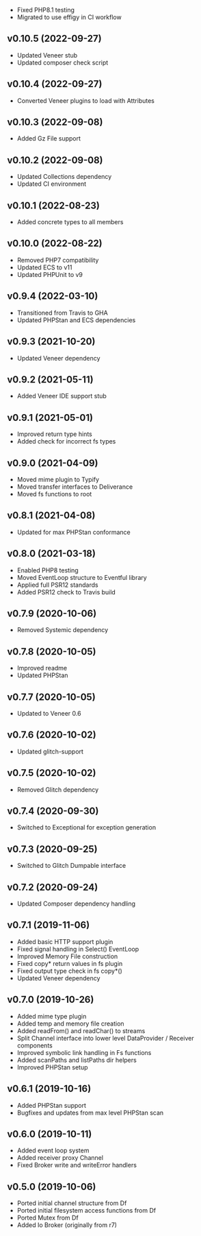 * Fixed PHP8.1 testing
* Migrated to use effigy in CI workflow

## v0.10.5 (2022-09-27)
* Updated Veneer stub
* Updated composer check script

## v0.10.4 (2022-09-27)
* Converted Veneer plugins to load with Attributes

## v0.10.3 (2022-09-08)
* Added Gz File support

## v0.10.2 (2022-09-08)
* Updated Collections dependency
* Updated CI environment

## v0.10.1 (2022-08-23)
* Added concrete types to all members

## v0.10.0 (2022-08-22)
* Removed PHP7 compatibility
* Updated ECS to v11
* Updated PHPUnit to v9

## v0.9.4 (2022-03-10)
* Transitioned from Travis to GHA
* Updated PHPStan and ECS dependencies

## v0.9.3 (2021-10-20)
* Updated Veneer dependency

## v0.9.2 (2021-05-11)
* Added Veneer IDE support stub

## v0.9.1 (2021-05-01)
* Improved return type hints
* Added check for incorrect fs types

## v0.9.0 (2021-04-09)
* Moved mime plugin to Typify
* Moved transfer interfaces to Deliverance
* Moved fs functions to root

## v0.8.1 (2021-04-08)
* Updated for max PHPStan conformance

## v0.8.0 (2021-03-18)
* Enabled PHP8 testing
* Moved EventLoop structure to Eventful library
* Applied full PSR12 standards
* Added PSR12 check to Travis build

## v0.7.9 (2020-10-06)
* Removed Systemic dependency

## v0.7.8 (2020-10-05)
* Improved readme
* Updated PHPStan

## v0.7.7 (2020-10-05)
* Updated to Veneer 0.6

## v0.7.6 (2020-10-02)
* Updated glitch-support

## v0.7.5 (2020-10-02)
* Removed Glitch dependency

## v0.7.4 (2020-09-30)
* Switched to Exceptional for exception generation

## v0.7.3 (2020-09-25)
* Switched to Glitch Dumpable interface

## v0.7.2 (2020-09-24)
* Updated Composer dependency handling

## v0.7.1 (2019-11-06)
* Added basic HTTP support plugin
* Fixed signal handling in Select() EventLoop
* Improved Memory File construction
* Fixed copy\* return values in fs plugin
* Fixed output type check in fs copy\*()
* Updated Veneer dependency

## v0.7.0 (2019-10-26)
* Added mime type plugin
* Added temp and memory file creation
* Added readFrom() and readChar() to streams
* Split Channel interface into lower level DataProvider / Receiver components
* Improved symbolic link handling in Fs functions
* Added scanPaths and listPaths dir helpers
* Improved PHPStan setup

## v0.6.1 (2019-10-16)
* Added PHPStan support
* Bugfixes and updates from max level PHPStan scan

## v0.6.0 (2019-10-11)
* Added event loop system
* Added receiver proxy Channel
* Fixed Broker write and writeError handlers

## v0.5.0 (2019-10-06)
* Ported initial channel structure from Df
* Ported initial filesystem access functions from Df
* Ported Mutex from Df
* Added Io Broker (originally from r7)
